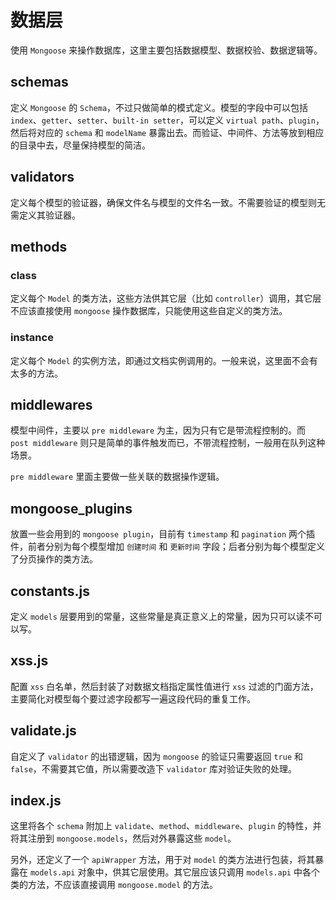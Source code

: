 # 数据层

使用 `Mongoose` 来操作数据库，这里主要包括数据模型、数据校验、数据逻辑等。

## schemas

定义 `Mongoose` 的 `Schema`，不过只做简单的模式定义。模型的字段中可以包括 `index`、`getter`、`setter`、`built-in setter`，可以定义 `virtual path`、`plugin`，然后将对应的 `schema` 和 `modelName` 暴露出去。而验证、中间件、方法等放到相应的目录中去，尽量保持模型的简洁。

## validators

定义每个模型的验证器，确保文件名与模型的文件名一致。不需要验证的模型则无需定义其验证器。

## methods

### class

定义每个 `Model` 的类方法，这些方法供其它层（比如 `controller`）调用，其它层不应该直接使用 `mongoose` 操作数据库，只能使用这些自定义的类方法。

### instance

定义每个 `Model` 的实例方法，即通过文档实例调用的。一般来说，这里面不会有太多的方法。

## middlewares

模型中间件，主要以 `pre middleware` 为主，因为只有它是带流程控制的。而 `post middleware` 则只是简单的事件触发而已，不带流程控制，一般用在队列这种场景。

`pre middleware` 里面主要做一些关联的数据操作逻辑。

## mongoose_plugins

放置一些会用到的 `mongoose plugin`，目前有 `timestamp` 和 `pagination` 两个插件，前者分别为每个模型增加 `创建时间` 和 `更新时间` 字段；后者分别为每个模型定义了分页操作的类方法。

## constants.js

定义 `models` 层要用到的常量，这些常量是真正意义上的常量，因为只可以读不可以写。

## xss.js

配置 `xss` 白名单，然后封装了对数据文档指定属性值进行 `xss` 过滤的门面方法，主要简化对模型每个要过滤字段都写一遍这段代码的重复工作。

## validate.js

自定义了 `validator` 的出错逻辑，因为 `mongoose` 的验证只需要返回 `true` 和 `false`，不需要其它值，所以需要改造下 `validator` 库对验证失败的处理。

## index.js

这里将各个 `schema` 附加上 `validate`、`method`、`middleware`、`plugin` 的特性，并将其注册到 `mongoose.models`，然后对外暴露这些 `model`。

另外，还定义了一个 `apiWrapper` 方法，用于对 `model` 的类方法进行包装，将其暴露在 `models.api` 对象中，供其它层使用。其它层应该只调用 `models.api` 中各个类的方法，不应该直接调用 `mongoose.model` 的方法。